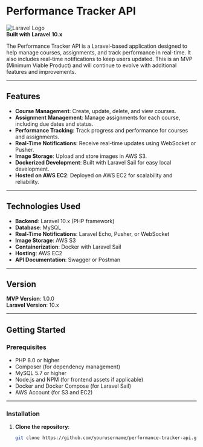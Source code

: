 # Performance Tracker API

![Laravel Logo](https://laravel.com/img/logomark.min.svg)  
**Built with Laravel 10.x**

The Performance Tracker API is a Laravel-based application designed to help manage courses, assignments, and track performance in real-time. It also includes real-time notifications to keep users updated. This is an MVP (Minimum Viable Product) and will continue to evolve with additional features and improvements.

---

## Features

- **Course Management**: Create, update, delete, and view courses.
- **Assignment Management**: Manage assignments for each course, including due dates and status.
- **Performance Tracking**: Track progress and performance for courses and assignments.
- **Real-Time Notifications**: Receive real-time updates using WebSocket or Pusher.
- **Image Storage**: Upload and store images in AWS S3.
- **Dockerized Development**: Built with Laravel Sail for easy local development.
- **Hosted on AWS EC2**: Deployed on AWS EC2 for scalability and reliability.

---

## Technologies Used

- **Backend**: Laravel 10.x (PHP framework)
- **Database**: MySQL
- **Real-Time Notifications**: Laravel Echo, Pusher, or WebSocket
- **Image Storage**: AWS S3
- **Containerization**: Docker with Laravel Sail
- **Hosting**: AWS EC2
- **API Documentation**: Swagger or Postman

---

## Version

**MVP Version**: 1.0.0  
**Laravel Version**: 10.x

---

## Getting Started

### Prerequisites

- PHP 8.0 or higher
- Composer (for dependency management)
- MySQL 5.7 or higher
- Node.js and NPM (for frontend assets if applicable)
- Docker and Docker Compose (for Laravel Sail)
- AWS Account (for S3 and EC2)

---

### Installation

1. **Clone the repository**:
   ```bash
   git clone https://github.com/yourusername/performance-tracker-api.git
